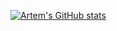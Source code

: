 [![Artem's GitHub stats](https://github-readme-stats.vercel.app/api?username=postatum)](https://github.com/anuraghazra/github-readme-stats)
